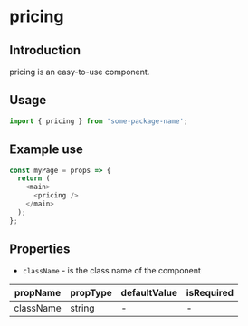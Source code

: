 # pricing

<!-- STORY -->

## Introduction

pricing is an easy-to-use component.

## Usage

```javascript
import { pricing } from 'some-package-name';
```

## Example use

```javascript
const myPage = props => {
  return (
    <main>
      <pricing />
    </main>
  );
};
```

## Properties

- `className` - is the class name of the component

| propName  | propType | defaultValue | isRequired |
| --------- | -------- | ------------ | ---------- |
| className | string   | -            | -          |
